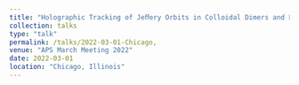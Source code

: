```yaml
---
title: "Holographic Tracking of Jeﬀery Orbits in Colloidal Dimers and Ellipsoids"
collection: talks
type: "talk"
permalink: /talks/2022-03-01-Chicago,
venue: "APS March Meeting 2022"
date: 2022-03-01
location: "Chicago, Illinois"
---
```

